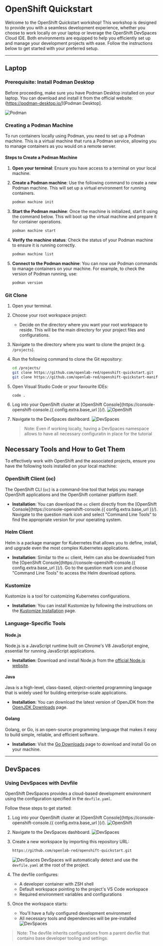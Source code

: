 # OpenShift Quickstart

Welcome to the OpenShift Quickstart workshop! 
This workshop is designed to provide you with a seamless development experience, whether you choose to work locally on your laptop or leverage the OpenShift DevSpaces Cloud IDE. 
Both environments are equipped to help you efficiently set up and manage your development projects with ease. Follow the instructions below to get started with your preferred setup.

---

## Laptop

### Prerequisite: Install Podman Desktop

Before proceeding, make sure you have Podman Desktop installed on your laptop. 
You can download and install it from the official website: (https://podman-desktop.io/)[Podman Desktop].

![Podman](assets/images/podman.png)

### Creating a Podman Machine

To run containers locally using Podman, you need to set up a Podman machine. This is a virtual machine that runs a Podman service, allowing you to manage containers as you would on a remote server.

#### Steps to Create a Podman Machine

1. **Open your terminal**: Ensure you have access to a terminal on your local machine.

2. **Create a Podman machine**: Use the following command to create a new Podman machine. This will set up a virtual environment for running containers.
   ```bash
   podman machine init
   ```

3. **Start the Podman machine**: Once the machine is initialized, start it using the command below. This will boot up the virtual machine and prepare it for container operations.
   ```bash
   podman machine start
   ```

4. **Verify the machine status**: Check the status of your Podman machine to ensure it is running correctly.
   ```bash
   podman machine list
   ```

5. **Connect to the Podman machine**: You can now use Podman commands to manage containers on your machine. For example, to check the version of Podman running, use:
   ```bash
   podman version
   ```

### Git Clone

1. Open your terminal.
2. Choose your root workspace project:
      - Decide on the directory where you want your root workspace to reside. This will be the main directory for your project files and configurations.
3. Navigate to the directory where you want to clone the project (e.g. `/projects`).
4. Run the following command to clone the Git repository:
   ```bash
   cd /projects/
   git clone https://github.com/openlab-red/openshift-quickstart.git
   git clone https://github.com/openlab-red/openshift-quickstart-manifest.git
   ```

5. Open Visual Studio Code or your favourite IDEs:
   ```bash
   code .
   ```

1. Log into your OpenShift cluster at [OpenShift Console](https://console-openshift-console.{{ config.extra.base_url }}/).
   ![OpenShift](assets/images/openshift.png)

2. Navigate to the DevSpaces dashboard.
   ![DevSpaces](assets/images/devspaces.png)

   > Note: Even if working locally, having a DevSpaces namespace allows to have all necessary configuratin in place for the tutorial


## Necessary Tools and How to Get Them

To effectively work with OpenShift and the associated projects, ensure you have the following tools installed on your local machine:

### OpenShift Client (oc)
The OpenShift CLI (`oc`) is a command-line tool that helps you manage OpenShift applications and the OpenShift container platform itself.

- **Installation**: You can download the `oc` client directly from the [OpenShift Console](https://console-openshift-console.{{ config.extra.base_url }}/). Navigate to the question mark icon and select "Command Line Tools" to find the appropriate version for your operating system.

### Helm Client
Helm is a package manager for Kubernetes that allows you to define, install, and upgrade even the most complex Kubernetes applications.

- **Installation**: Similar to the `oc` client, Helm can also be downloaded from the [OpenShift Console](https://console-openshift-console.{{ config.extra.base_url }}/). Go to the question mark icon and choose "Command Line Tools" to access the Helm download options.

### Kustomize
Kustomize is a tool for customizing Kubernetes configurations.

- **Installation**: You can install Kustomize by following the instructions on the [Kustomize Installation](https://kubectl.docs.kubernetes.io/installation/kustomize/) page.

### Language-Specific Tools

#### Node.js
Node.js is a JavaScript runtime built on Chrome's V8 JavaScript engine, essential for running JavaScript applications.

- **Installation**: Download and install Node.js from the [official Node.js website](https://nodejs.org/).

#### Java
Java is a high-level, class-based, object-oriented programming language that is widely used for building enterprise-scale applications.

- **Installation**: You can download the latest version of OpenJDK from the [OpenJDK Downloads](https://jdk.java.net/24/) page.

#### Golang
Golang, or Go, is an open-source programming language that makes it easy to build simple, reliable, and efficient software.
- **Installation**: Visit the [Go Downloads](https://golang.org/dl/) page to download and install Go on your machine.

---

## DevSpaces

### Using DevSpaces with Devfile

OpenShift DevSpaces provides a cloud-based development environment using the configuration specified in the `devfile.yaml`. 

Follow these steps to get started:

1. Log into your OpenShift cluster at [OpenShift Console](https://console-openshift-console.{{ config.extra.base_url }}/).
   ![OpenShift](assets/images/openshift.png)

2. Navigate to the DevSpaces dashboard.
   ![DevSpaces](assets/images/devspaces.png)

3. Create a new workspace by importing this repository URL:
   ```bash
   https://github.com/openlab-red/openshift-quickstart.git
   ```
   ![DevSpaces](assets/images/create-workspace.png)
   DevSpaces will automatically detect and use the `devfile.yaml` at the root of the project.

4. The devfile configures:
      - A developer container with ZSH shell
      - Default workspace pointing to the project's VS Code workspace
      - Required environment variables and configurations

5. Once the workspace starts:
      - You'll have a fully configured development environment
      - All necessary tools and dependencies will be pre-installed
   ![DevSpaces](assets/images/workspace.png)

> Note: The devfile inherits configurations from a parent devfile that contains base developer tooling and settings.
